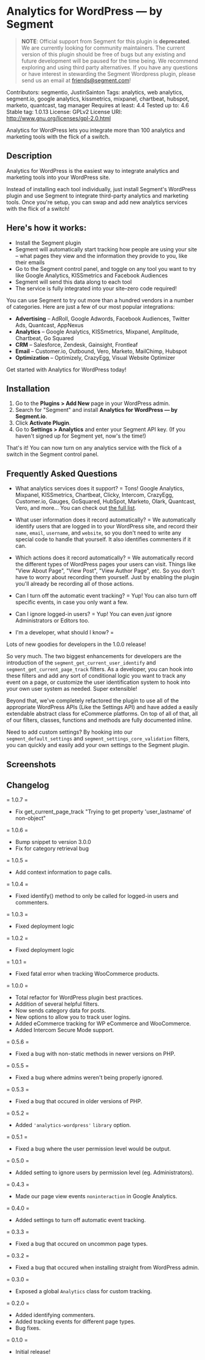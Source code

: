 Analytics for WordPress — by Segment
====================================

> **NOTE**: Official support from Segment for this plugin is **deprecated**. We are currently looking for community maintainers. The current version of this plugin should be free of bugs but any existing and future development will be paused for the time being. We recommend exploring and using third party alternatives. If you have any questions or have interest in stewarding the Segment Wordpress plugin, please send us an email at friends@segment.com!

Contributors: segmentio, JustinSainton
Tags: analytics, web analytics, segment.io, google analytics, kissmetrics, mixpanel, chartbeat, hubspot, marketo, quantcast, tag manager
Requires at least: 4.4
Tested up to: 4.6
Stable tag: 1.0.13
License: GPLv2
License URI: http://www.gnu.org/licenses/gpl-2.0.html

Analytics for WordPress lets you integrate more than 100 analytics and marketing tools with the flick of a switch.

## Description

Analytics for WordPress is the easiest way to integrate analytics and marketing tools into your WordPress site.

Instead of installing each tool individually, just install Segment's WordPress plugin and use Segment to integrate third-party analytics and marketing tools.   Once you're setup, you can swap and add new analytics services with the flick of a switch!

## Here's how it works:
* Install the Segment plugin
* Segment will automatically start tracking how people are using your site – what pages they view and the information they provide to you, like their emails
* Go to the Segment control panel, and toggle on any tool you want to try like Google Analytics, KISSmetrics and Facebook Audiences
* Segment will send this data along to each tool
* The service is fully integrated into your site–zero code required!

You can use Segment to try out more than a hundred vendors in a number of categories. Here are just a few of our most popular integrations:
* **Advertising** – AdRoll, Google Adwords, Facebook Audiences, Twitter Ads, Quantcast, AppNexus
* **Analytics** – Google Analytics, KISSmetrics, Mixpanel, Amplitude, Chartbeat, Go Squared
* **CRM** – Salesforce, Zendesk, Gainsight, Frontleaf
* **Email** – Customer.io, Outbound, Vero, Marketo, MailChimp, Hubspot
* **Optimization** – Optimizely, CrazyEgg, Visual Website Optimizer

Get started with Analytics for WordPress today!

## Installation

1. Go to the **Plugins > Add New** page in your WordPress admin.
1. Search for "Segment" and install **Analytics for WordPress — by Segment.io**.
1. Click **Activate Plugin**.
1. Go to **Settings > Analytics** and enter your Segment API key. (If you haven't signed up for Segment yet, now's the time!)

That's it! You can now turn on any analytics service with the flick of a switch in the Segment control panel.


## Frequently Asked Questions 

- What analytics services does it support? =
Tons! Google Analytics, Mixpanel, KISSmetrics, Chartbeat, Clicky, Intercom, CrazyEgg, Customer.io, Gauges, GoSquared, HubSpot, Marketo, Olark, Quantcast, Vero, and more... You can check out [the full list](https://segment.io/integrations).

- What user information does it record automatically? =
We automatically identify users that are logged in to your WordPress site, and record their `name`, `email`, `username`, and `website`, so you don't need to write any special code to handle that yourself. It also identifies commenters if it can.

- Which actions does it record automatically? =
We automatically record the different types of WordPress pages your users can visit. Things like "View About Page", "View Post", "View Author Page", etc. So you don't have to worry about recording them yourself. Just by enabling the plugin you'll already be recording all of those actions.

- Can I turn off the automatic event tracking? =
Yup! You can also turn off specific events, in case you only want a few.

- Can I ignore logged-in users? =
Yup! You can even _just_ ignore Administrators or Editors too.

- I'm a developer, what should I know? =

Lots of new goodies for developers in the 1.0.0 release!

So very much.  The two biggest enhancements for developers are the introduction of the `segment_get_current_user_identify` and `segment_get_current_page_track` filters.  As a developer, you can hook into these filters and add any sort of conditional logic you want to track any event on a page, or customize the user identification system to hook into your own user system as needed.  Super extensible!

Beyond that, we've completely refactored the plugin to use all of the appropriate WordPress APIs (Like the Settings API) and have added a easily extendable abstract class for eCommerce platforms.  On top of all of that, all of our filters, classes, functions and methods are fully documented inline.

Need to add custom settings?  By hooking into our `segment_default_settings` and `segment_settings_core_validation` filters, you can quickly and easily add your own settings to the Segment plugin.


## Screenshots


## Changelog

= 1.0.7 =
* Fix get_current_page_track "Trying to get property 'user_lastname' of non-object"

= 1.0.6 =
* Bump snippet to version 3.0.0
* Fix for category retrieval bug

= 1.0.5 =
* Add context information to page calls.

= 1.0.4 =
* Fixed identify() method to only be called for logged-in users and commenters.

= 1.0.3 =
* Fixed deployment logic

= 1.0.2 =
* Fixed deployment logic

= 1.0.1 =
* Fixed fatal error when tracking WooCommerce products.

= 1.0.0 =
* Total refactor for WordPress plugin best practices.
* Addition of several helpful filters.
* Now sends category data for posts.
* New options to allow you to track user logins.
* Added eCommerce tracking for WP eCommerce and WooCommerce.
* Added Intercom Secure Mode support.

= 0.5.6 =
* Fixed a bug with non-static methods in newer versions on PHP.

= 0.5.5 =
* Fixed a bug where admins weren't being properly ignored.

= 0.5.3 =
* Fixed a bug that occured in older versions of PHP.

= 0.5.2 =
* Added `'analytics-wordpress'` `library` option.

= 0.5.1 =
* Fixed a bug where the user permission level would be output.

= 0.5.0 =
* Added setting to ignore users by permission level (eg. Administrators).

= 0.4.3 =
* Made our page view events `noninteraction` in Google Analytics.

= 0.4.0 =
* Added settings to turn off automatic event tracking.

= 0.3.3 =
* Fixed a bug that occured on uncommon page types.

= 0.3.2 =
* Fixed a bug that occured when installing straight from WordPress admin.

= 0.3.0 =
* Exposed a global `Analytics` class for custom tracking.

= 0.2.0 =
* Added identifying commenters.
* Added tracking events for different page types.
* Bug fixes.

= 0.1.0 =
* Initial release!
